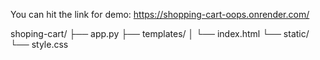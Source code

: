 You can hit the link for demo: https://shopping-cart-oops.onrender.com/


shoping-cart/
├── app.py
├── templates/
│   └── index.html
└── static/
    └── style.css
